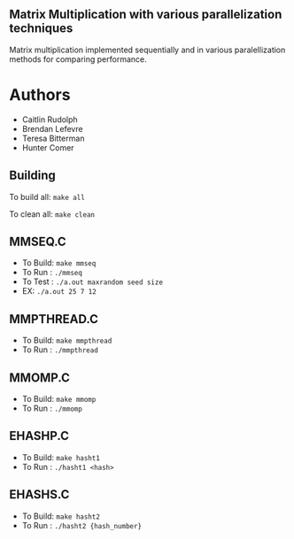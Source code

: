## Matrix Multiplication with various parallelization techniques

Matrix multiplication implemented sequentially and in various paralellization methods for comparing performance.

# Authors
* Caitlin Rudolph
* Brendan Lefevre
* Teresa Bitterman
* Hunter Comer

## Building

To build all: `make all`

To clean all: `make clean`
	
## MMSEQ.C
* To Build: ``make mmseq``
* To Run  : `./mmseq`
* To Test : `./a.out maxrandom seed size`
* EX: `./a.out 25 7 12`
	

## MMPTHREAD.C
* To Build: `make mmpthread`
* To Run  : `./mmpthread`


## MMOMP.C
* To Build: `make mmomp`
* To Run  : `./mmomp`

## EHASHP.C
* To Build: `make hasht1`
* To Run  : `./hasht1 <hash>`

## EHASHS.C
* To Build: `make hasht2`
* To Run  : `./hasht2 {hash_number}`
